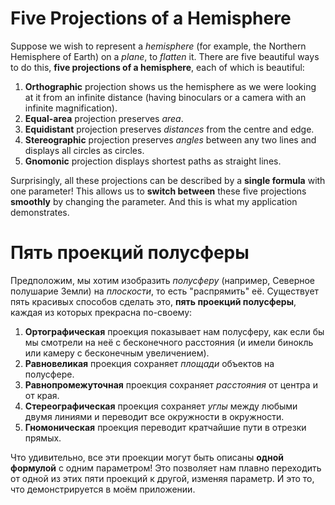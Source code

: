 # Five Projections of a Hemisphere

Suppose we wish to represent a *hemisphere* (for example, the Northern Hemisphere of Earth) on a *plane*, to *flatten* it.
There are five beautiful ways to do this, **five projections of a hemisphere**, each of which is beautiful:
1. **Orthographic** projection shows us the hemisphere as we were looking at it from an infinite distance (having binoculars or a camera with an infinite magnification).
2. **Equal-area** projection preserves *area*.
3. **Equidistant** projection preserves *distances* from the centre and edge.
4. **Stereographiс** projection preserves *angles* between any two lines and displays all circles as circles.
5. **Gnomonic** projection displays shortest paths as straight lines.

Surprisingly, all these projections can be described by a **single formula** with one parameter!
This allows us to **switch between** these five projections **smoothly** by changing the parameter. And this is what my application demonstrates.


# Пять проекций полусферы

Предположим, мы хотим изобразить *полусферу* (например, Северное полушарие Земли) на *плоскости*, то есть "распрямить" её.
Существует пять красивых способов сделать это, **пять проекций полусферы**, каждая из которых прекрасна по-своему:
1. **Ортографическая** проекция показывает нам полусферу, как если бы мы смотрели на неё с бесконечного расстояния (и имели бинокль или камеру с бесконечным увеличением).
2. **Равновеликая** проекция сохраняет *площади* объектов на полусфере.
3. **Равнопромежуточная** проекция сохраняет *расстояния* от центра и от края.
4. **Стереографическая** проекция сохраняет *углы* между любыми двумя линиями и переводит все окружности в окружности.
5. **Гномоническая** проекция переводит кратчайшие пути в отрезки прямых.

Что удивительно, все эти проекции могут быть описаны **одной формулой** с одним параметром!
Это позволяет нам плавно переходить от одной из этих пяти проекций к другой, изменяя параметр. И это то, что демонстрируется в моём приложении.
